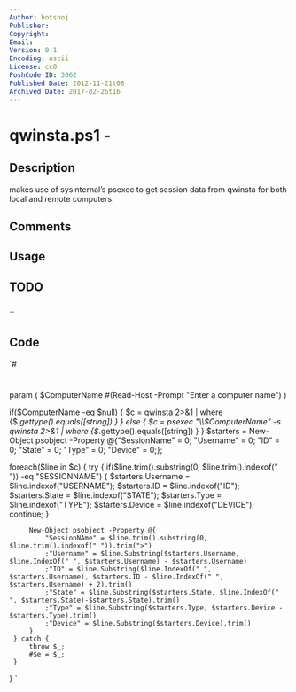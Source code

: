```yaml
---
Author: hotsnoj
Publisher: 
Copyright: 
Email: 
Version: 0.1
Encoding: ascii
License: cc0
PoshCode ID: 3062
Published Date: 2012-11-21t08
Archived Date: 2017-02-26t16
---
```


# qwinsta.ps1 - 

## Description

makes use of sysinternal’s psexec to get session data from qwinsta for both local and remote computers.

## Comments



## Usage



## TODO



## 

``

## Code

`#
 #
 param (
     $ComputerName #(Read-Host -Prompt "Enter a computer name")
 )
 
 if($ComputerName -eq $null) {
     $c = qwinsta 2>&1 | where {$_.gettype().equals([string]) }
 } else {
     $c = psexec "\\$ComputerName" -s qwinsta 2>&1 | where {$_.gettype().equals([string]) }
 }
 $starters = New-Object psobject -Property @{"SessionName" = 0; "Username" = 0; "ID" = 0; "State" = 0; "Type" = 0; "Device" = 0;};
 
 foreach($line in $c) {
      try {
          if($line.trim().substring(0, $line.trim().indexof(" ")) -eq "SESSIONNAME") {
             $starters.Username = $line.indexof("USERNAME");
             $starters.ID = $line.indexof("ID");
             $starters.State = $line.indexof("STATE");
             $starters.Type = $line.indexof("TYPE");
             $starters.Device = $line.indexof("DEVICE");
             continue;
         }
         
         New-Object psobject -Property @{
             "SessionNAme" = $line.trim().substring(0, $line.trim().indexof(" ")).trim(">")
             ;"Username" = $line.Substring($starters.Username, $line.IndexOf(" ", $starters.Username) - $starters.Username)
             ;"ID" = $line.Substring($line.IndexOf(" ", $starters.Username), $starters.ID - $line.IndexOf(" ", $starters.Username) + 2).trim()
             ;"State" = $line.Substring($starters.State, $line.IndexOf(" ", $starters.State)-$starters.State).trim()
             ;"Type" = $line.Substring($starters.Type, $starters.Device - $starters.Type).trim()
             ;"Device" = $line.Substring($starters.Device).trim()
         }
     } catch {
         throw $_;
         #$e = $_;
     }
 }
`

